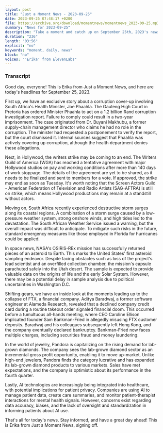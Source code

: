 ```yaml
---
layout: post
title: "Just a Moment News - 2023-09-25"
date: 2023-09-25 07:48:17 +0200
file: https://archive.org/download/momentnews/momentnews_2023-09-25.mp3
summary: "News for 2023-09-25"
description: "Take a moment and catch up on September 25th, 2023's news."
duration: "236"
length: "03:56"
explicit: "no"
keywords: "moment, daily, news"
block: "no"
voices: "'Erika' from ElevenLabs"
---
```


### Transcript

Good day, everyone! This is Erika from Just a Moment News, and here are today's headlines for September 25, 2023.

First up, we have an exclusive story about a corruption cover-up involving South Africa's Health Minister, Joe Phaahla. The Gauteng High Court in Pretoria has ordered Minister Phaahla to act on a 1.2 billion Rand corruption investigation report. Failure to comply could result in a two-year imprisonment. The case originated from Dr. Buyani Makhubu, a former supply-chain management director who claims he had no role in the corruption. The minister had requested a postponement to verify the report, but the court dismissed it. Internal sources suggest that Phaahla was actively covering up corruption, although the health department denies these allegations.

Next, in Hollywood, the writers strike may be coming to an end. The Writers Guild of America (WGA) has reached a tentative agreement with major Hollywood studios on pay and working conditions after more than 140 days of work stoppage. The details of the agreement are yet to be shared, as it needs to be finalized and sent to members for a vote. If approved, the strike may end as soon as Tuesday. It's worth noting that the Screen Actors Guild - American Federation of Television and Radio Artists (SAG-AFTRA) is still on strike, which means Hollywood productions may remain at a standstill without actors.

Moving on, South Africa recently experienced destructive storm surges along its coastal regions. A combination of a storm surge caused by a low-pressure weather system, strong onshore winds, and high tides led to the devastation. The South African Weather Service issued a warning, but the overall impact was difficult to anticipate. To mitigate such risks in the future, standard emergency measures like those employed in Florida for hurricanes could be applied.

In space news, NASA's OSIRIS-REx mission has successfully returned pieces of an asteroid to Earth. This marks the United States' first asteroid sampling endeavor. Despite facing obstacles such as loss of the project's lead scientist and an overfilled collection chamber, the mission's capsule parachuted safely into the Utah desert. The sample is expected to provide valuable data on the origins of life and the early Solar System. However, there may be a potential delay in sample analysis due to political uncertainties in Washington D.C.

Shifting gears, we have an inside look at the moments leading up to the collapse of FTX, a financial company. Aditya Baradwaj, a former software engineer at Alameda Research, revealed that a declined company credit card during a routine takeout order signaled financial doom. This occurred before a tumultuous all-hands meeting, where CEO Caroline Ellison implicated founder Sam Bankman-Fried in allegedly misusing FTX customer deposits. Baradwaj and his colleagues subsequently left Hong Kong, and the company eventually declared bankruptcy. Bankman-Fried now faces multiple charges, including securities fraud and money laundering.

In the world of jewelry, Pandora is capitalizing on the rising demand for lab-grown diamonds. The company sees the lab-grown diamond sector as an incremental gross profit opportunity, enabling it to move up-market. Unlike high-end jewelers, Pandora finds the category lucrative and has expanded its lab-grown diamond products to various markets. Sales have met expectations, and the company is optimistic about its performance in the fourth quarter.

Lastly, AI technologies are increasingly being integrated into healthcare, with potential implications for patient privacy. Companies are using AI to manage patient data, create care summaries, and monitor patient-therapist interactions for mental health signals. However, concerns exist regarding data accuracy, biases, and the lack of oversight and standardization in informing patients about AI use.

That's all for today's news. Stay informed, and have a great day ahead! This is Erika from Just a Moment News, signing off.
